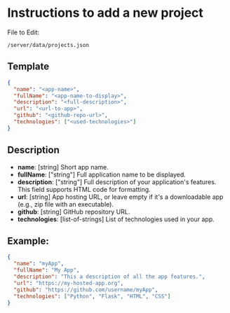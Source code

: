 # Instructions to add a new project

File to Edit:

    /server/data/projects.json

## Template

```json
{
  "name": "<app-name>",
  "fullName": "<app-name-to-display>",
  "description": "<full-description>",
  "url": "<url-to-app>",
  "github": "<github-repo-url>",
  "technologies": ["<used-technologies>"]
}
```

## Description

- **name**: [string] Short app name.
- **fullName**: ["string"] Full application name to be displayed.
- **description**: ["string"] Full description of your application's features. This field supports HTML code for formatting.
- **url**: [string] App hosting URL, or leave empty if it's a downloadable app (e.g., zip file with an executable).
- **github**: [string] GitHub repository URL.
- **technologies**: [list-of-strings] List of technologies used in your app.

## Example:

```json
{
  "name": "myApp",
  "fullName": "My App",
  "description": "This a description of all the app features.",
  "url": "https://my-hosted-app.org",
  "github": "https://github.com/username/myApp",
  "technologies": ["Python", "Flask", "HTML", "CSS"]
}
```
